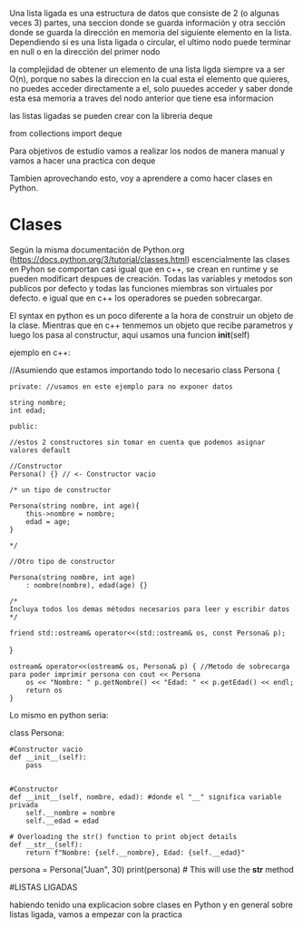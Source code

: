 Una lista ligada es una estructura de datos que consiste de 2 (o algunas veces 3) partes, una seccion donde se guarda información y otra sección donde se guarda la dirección en memoria del siguiente elemento en la lista. 
Dependiendo si es una lista ligada o circular, el ultimo nodo puede terminar en null o en la dirección del primer nodo

la complejidad de obtener un elemento de una lista ligda siempre va a ser O(n), porque no sabes la direccion en la cual esta el elemento que quieres, no puedes acceder directamente a el, solo puuedes acceder y saber donde esta esa memoria a traves del nodo anterior que tiene esa informacion

las listas ligadas se pueden crear con la libreria deque

from collections import deque

Para objetivos de estudio vamos a realizar los nodos de manera manual y vamos a hacer una practica con deque


Tambien aprovechando esto, voy a aprendere a como hacer clases en Python.

# Clases

Según la misma documentación de Python.org (https://docs.python.org/3/tutorial/classes.html) escencialmente las clases en Pyhon se comportan casi igual que en c++, se crean en runtime y se pueden modificart despues de creación. Todas las variables y metodos son publicos por defecto y todas las funciones miembras son virtuales por defecto. e igual que en c++ los operadores se pueden sobrecargar.

El syntax en python es un poco diferente a la hora de construir un objeto de la clase. Mientras que en c++ tenmemos un objeto que recibe parametros y luego los pasa al constructur, aqui usamos una funcion __init__(self)

ejemplo en c++:

//Asumiendo que estamos importando todo lo necesario
class Persona {

    private: //usamos en este ejemplo para no exponer datos

    string nombre;
    int edad;

    public:
    
    //estos 2 constructores sin tomar en cuenta que podemos asignar valores default

    //Constructor
    Persona() {} // <- Constructor vacio

    /* un tipo de constructor
    
    Persona(string nombre, int age){
        this->nombre = nombre;
        edad = age;
    }

    */

    //Otro tipo de constructor

    Persona(string nombre, int age)
        : nombre(nombre), edad(age) {}

    /*
    Incluya todos los demas métodos necesarios para leer y escribir datos
    */

    friend std::ostream& operator<<(std::ostream& os, const Persona& p);

}

    ostream& operator<<(ostream& os, Persona& p) { //Metodo de sobrecarga para poder imprimir persona con cout << Persona
        os << "Nombre: " p.getNombre() << "Edad: " << p.getEdad() << endl;
        return os
    }



Lo mismo en python seria:

class Persona:

    #Constructor vacio
    def __init__(self):
        pass


    #Constructor
    def __init__(self, nombre, edad): #donde el "__" significa variable privada
        self.__nombre = nombre
        self.__edad = edad

    # Overloading the str() function to print object details
    def __str__(self):
        return f"Nombre: {self.__nombre}, Edad: {self.__edad}"


persona = Persona("Juan", 30)
print(persona)  # This will use the __str__ method



#LISTAS LIGADAS

habiendo tenido una explicacion sobre clases en Python y en general sobre listas ligada, vamos a empezar con la practica